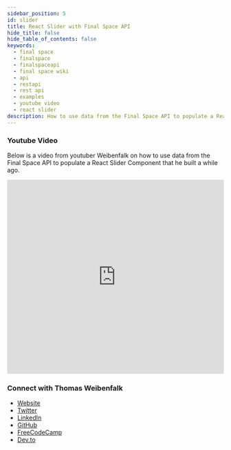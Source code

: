 ```yaml
---
sidebar_position: 5
id: slider
title: React Slider with Final Space API
hide_title: false
hide_table_of_contents: false
keywords:
  - final space
  - finalspace
  - finalspaceapi
  - final space wiki
  - api
  - restapi
  - rest api
  - examples
  - youtube video
  - react slider
description: How to use data from the Final Space API to populate a React Slider Component
---
```


### Youtube Video

Below is a video from youtuber Weibenfalk on how to use data from the Final Space API to populate a React Slider Component that he built a while ago.

<div style={{overflow: "hidden",    paddingBottom: "56.25%",
    paddingTop: "35px", height:"0", position: "relative"}}>
<iframe
  style={{
    position: "absolute",
    top: "0",
    left: "0",
    width: "100%",
    height: "100%",
  }}
  width="100%"
  height="450"
  src="https://www.youtube.com/embed/zmwG5lYQYRo"
  frameborder="0"
  allowfullscreen=""
  loading="lazy"
></iframe>
</div>

### **Connect with Thomas Weibenfalk**

- [Website](https://www.weibenfalk.com)
- [Twitter](https://twitter.com/weibenfalk)
- [LinkedIn](https://www.linkedin.com/in/thomas-weibenfalk-76356611/)
- [GitHub](https://github.com/weibenfalk)
- [FreeCodeCamp](https://www.freecodecamp.org/news/author/thomas-weibenfalk/)
- [Dev.to](https://dev.to/weibenfalk)
